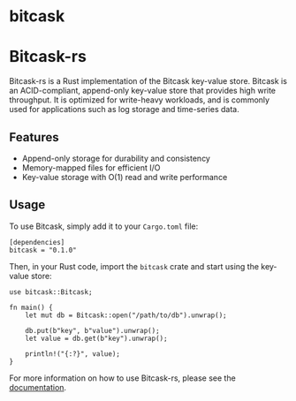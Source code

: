 # bitcask

# Bitcask-rs

Bitcask-rs is a Rust implementation of the Bitcask key-value store. Bitcask is an ACID-compliant, append-only key-value store that provides high write throughput. It is optimized for write-heavy workloads, and is commonly used for applications such as log storage and time-series data.

## Features

- Append-only storage for durability and consistency
- Memory-mapped files for efficient I/O
- Key-value storage with O(1) read and write performance

## Usage

To use Bitcask, simply add it to your `Cargo.toml` file:

```
[dependencies]
bitcask = "0.1.0"

```

Then, in your Rust code, import the `bitcask` crate and start using the key-value store:

```
use bitcask::Bitcask;

fn main() {
    let mut db = Bitcask::open("/path/to/db").unwrap();

    db.put(b"key", b"value").unwrap();
    let value = db.get(b"key").unwrap();

    println!("{:?}", value);
}

```

For more information on how to use Bitcask-rs, please see the [documentation](https://docs.rs/bitcask-rs/0.1.0/bitcask/).

